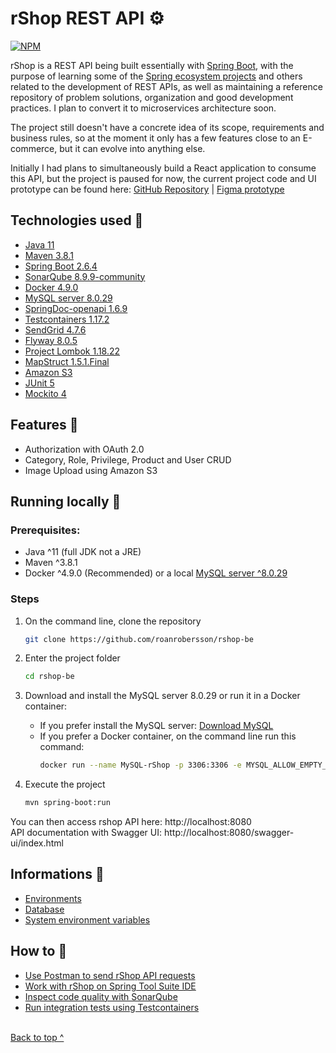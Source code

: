 # rShop REST API :gear: <a name="top"></a>

[![NPM](https://img.shields.io/npm/l/react)](https://github.com/roanrobersson/rshop-be/blob/master/LICENSE) 

rShop is a REST API being built essentially with [Spring Boot](https://spring.io/guides/gs/spring-boot), with the purpose of learning some of the [Spring ecosystem projects](https://spring.io/projects) and others related to the development of REST APIs, as well as maintaining a reference repository of problem solutions, organization and good development practices. I plan to convert it to microservices architecture soon.

The project still doesn't have a concrete idea of its scope, requirements and business rules, so at the moment it only has a few features close to an E-commerce, but it can evolve into anything else.

Initially I had plans to simultaneously build a React application to consume this API, but the project is paused for now, the current project code and UI prototype can be found here: [GitHub Repository](https://github.com/roanrobersson/rshop-fe) | [Figma prototype](https://www.figma.com/file/zleS0uCt7mzjfEaw1orh0i/rShop?node-id=0%3A1)<br />

## Technologies used :dna:
- [Java 11](https://www.java.com)
- [Maven 3.8.1](https://maven.apache.org)
- [Spring Boot 2.6.4](https://spring.io/projects/spring-boot)
- [SonarQube 8.9.9-community](https://www.sonarqube.org)
- [Docker 4.9.0](https://www.docker.com)
- [MySQL server 8.0.29](https://www.mysql.com)
- [SpringDoc-openapi 1.6.9](https://springdoc.org/)
- [Testcontainers 1.17.2](https://www.testcontainers.org)
- [SendGrid 4.7.6](https://sendgrid.com)
- [Flyway 8.0.5](https://flywaydb.org/)
- [Project Lombok 1.18.22](https://projectlombok.org)
- [MapStruct 1.5.1.Final](https://mapstruct.org)
- [Amazon S3](https://aws.amazon.com/pt/s3)
- [JUnit 5](https://junit.org/junit5)
- [Mockito 4](https://site.mockito.org/)

## Features :star2:
- Authorization with OAuth 2.0
- Category, Role, Privilege, Product and User CRUD
- Image Upload using Amazon S3

## Running locally 🔨

### Prerequisites:
- Java ^11 (full JDK not a JRE)
- Maven ^3.8.1
- Docker ^4.9.0 (Recommended) or a local [MySQL server ^8.0.29](https://dev.mysql.com/downloads/mysql/)

### Steps
1) On the command line, clone the repository
    ```bash
    git clone https://github.com/roanrobersson/rshop-be
    ```
    
2) Enter the project folder
    ```bash
    cd rshop-be
    ```

3) Download and install the MySQL server 8.0.29 or run it in a Docker container:
    * If you prefer install the MySQL server: [Download MySQL](https://dev.mysql.com/downloads/mysql/)
    * If you prefer a Docker container, on the command line run this command:
        ```bash
        docker run --name MySQL-rShop -p 3306:3306 -e MYSQL_ALLOW_EMPTY_PASSWORD=true -d mysql:8.0.29
        ```
    
4) Execute the project
    ```bash
    mvn spring-boot:run
    ```

  You can then access rshop API here: http://localhost:8080 <br />
  API documentation with Swagger UI: http://localhost:8080/swagger-ui/index.html

## Informations :memo:
- [Environments](docs/ENVIRONMENTS.md)
- [Database](docs/DATABASE.md)
- [System environment variables](docs/SYS_ENV_VARIABLES.md)

## How to :book:
- [Use Postman to send rShop API requests](docs/POSTMAN.md)
- [Work with rShop on Spring Tool Suite IDE](docs/IDE.md)
- [Inspect code quality with SonarQube](docs/SONARQUBE.md)
- [Run integration tests using Testcontainers](docs/TESTCONTAINERS.md)

<br />
<a href="#top">Back to top ^</a>
